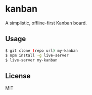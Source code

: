 # kanban

A simplistic, offline-first Kanban board.

## Usage

```sh
$ git clone (repo url) my-kanban
$ npm install -g live-server
$ live-server my-kanban
```

## License

MIT
